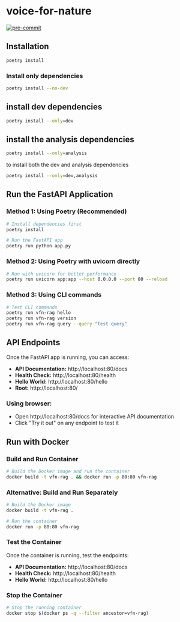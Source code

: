 # voice-for-nature
[![pre-commit](https://img.shields.io/badge/pre--commit-enabled-brightgreen?logo=pre-commit&logoColor=white)](https://github.com/pre-commit/pre-commit)

## Installation
```bash
poetry install
```
### Install only dependencies
```bash
poetry install --no-dev
```
## install dev dependencies
```bash
poetry install --only=dev
```

## install the analysis dependencies
```bash
poetry install --only=analysis
```

to install both the dev and analysis dependencies
```bash
poetry install --only=dev,analysis
```

## Run the FastAPI Application

### Method 1: Using Poetry (Recommended)
```bash
# Install dependencies first
poetry install

# Run the FastAPI app
poetry run python app.py
```

### Method 2: Using Poetry with uvicorn directly
```bash
# Run with uvicorn for better performance
poetry run uvicorn app:app --host 0.0.0.0 --port 80 --reload
```

### Method 3: Using CLI commands
```bash
# Test CLI commands
poetry run vfn-rag hello
poetry run vfn-rag version
poetry run vfn-rag query --query "test query"
```

## API Endpoints

Once the FastAPI app is running, you can access:

- **API Documentation:** http://localhost:80/docs
- **Health Check:** http://localhost:80/health
- **Hello World:** http://localhost:80/hello
- **Root:** http://localhost:80/


### Using browser:
- Open http://localhost:80/docs for interactive API documentation
- Click "Try it out" on any endpoint to test it

## Run with Docker

### Build and Run Container
```bash
# Build the Docker image and run the container
docker build -t vfn-rag . && docker run -p 80:80 vfn-rag
```

### Alternative: Build and Run Separately
```bash
# Build the Docker image
docker build -t vfn-rag .

# Run the container
docker run -p 80:80 vfn-rag
```

### Test the Container
Once the container is running, test the endpoints:
- **API Documentation:** http://localhost:80/docs
- **Health Check:** http://localhost:80/health
- **Hello World:** http://localhost:80/hello

### Stop the Container
```bash
# Stop the running container
docker stop $(docker ps -q --filter ancestor=vfn-rag)
```